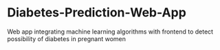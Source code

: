 # Diabetes-Prediction-Web-App
Web app integrating machine learning algorithms with frontend to detect possibility of diabetes in pregnant women
